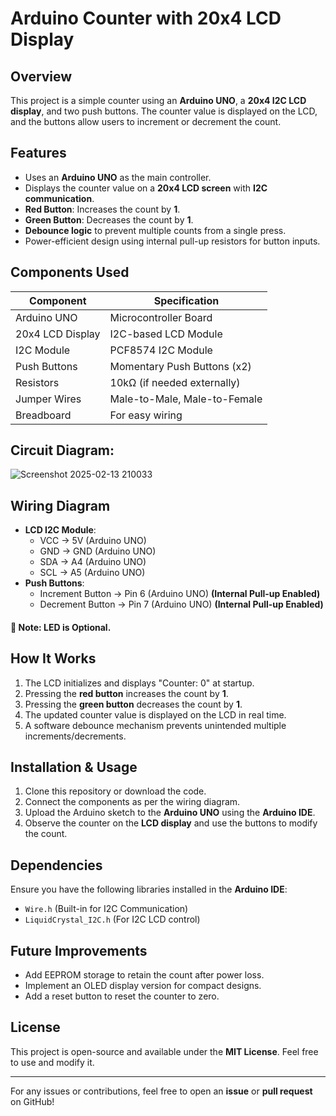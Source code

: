 # Arduino Counter with 20x4 LCD Display

## Overview
This project is a simple counter using an **Arduino UNO**, a **20x4 I2C LCD display**, and two push buttons. The counter value is displayed on the LCD, and the buttons allow users to increment or decrement the count.

## Features
- Uses an **Arduino UNO** as the main controller.
- Displays the counter value on a **20x4 LCD screen** with **I2C communication**.
- **Red Button**: Increases the count by **1**.
- **Green Button**: Decreases the count by **1**.
- **Debounce logic** to prevent multiple counts from a single press.
- Power-efficient design using internal pull-up resistors for button inputs.

## Components Used
| Component          | Specification    |
|-------------------|----------------|
| Arduino UNO      | Microcontroller Board |
| 20x4 LCD Display | I2C-based LCD Module |
| I2C Module       | PCF8574 I2C Module |
| Push Buttons     | Momentary Push Buttons (x2) |
| Resistors        | 10kΩ (if needed externally) |
| Jumper Wires     | Male-to-Male, Male-to-Female |
| Breadboard       | For easy wiring |

## Circuit Diagram:

![Screenshot 2025-02-13 210033](https://github.com/user-attachments/assets/dd6a9487-5958-4417-a609-2347a2334f5f)

## Wiring Diagram
- **LCD I2C Module**:
  - VCC → 5V (Arduino UNO)
  - GND → GND (Arduino UNO)
  - SDA → A4 (Arduino UNO)
  - SCL → A5 (Arduino UNO)
- **Push Buttons**:
  - Increment Button → Pin 6 (Arduino UNO) **(Internal Pull-up Enabled)**
  - Decrement Button → Pin 7 (Arduino UNO) **(Internal Pull-up Enabled)**

#### 📌 Note: LED is Optional.

## How It Works
1. The LCD initializes and displays "Counter: 0" at startup.
2. Pressing the **red button** increases the count by **1**.
3. Pressing the **green button** decreases the count by **1**.
4. The updated counter value is displayed on the LCD in real time.
5. A software debounce mechanism prevents unintended multiple increments/decrements.

## Installation & Usage
1. Clone this repository or download the code.
2. Connect the components as per the wiring diagram.
3. Upload the Arduino sketch to the **Arduino UNO** using the **Arduino IDE**.
4. Observe the counter on the **LCD display** and use the buttons to modify the count.

## Dependencies
Ensure you have the following libraries installed in the **Arduino IDE**:
- `Wire.h` (Built-in for I2C Communication)
- `LiquidCrystal_I2C.h` (For I2C LCD control)

## Future Improvements
- Add EEPROM storage to retain the count after power loss.
- Implement an OLED display version for compact designs.
- Add a reset button to reset the counter to zero.

## License
This project is open-source and available under the **MIT License**. Feel free to use and modify it.

---
For any issues or contributions, feel free to open an **issue** or **pull request** on GitHub!
